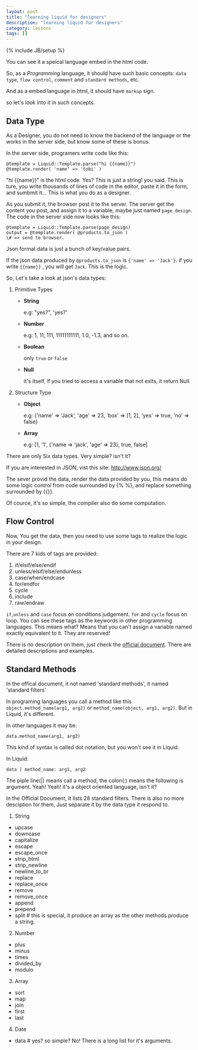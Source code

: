 ```yaml
---
layout: post
title: "learning liquid for designers"
description: "learning liquid for designers"
category: lessons
tags: []
---
```

{% include JB/setup %}

You can see it a speical language embed in the html code.

So, as a *Programming* language, it should have such basic concepts:
`data type`, `flow control`, `comment` and `standard methods`, etc.

And as a embed language in html, it should have `markup` sign.

so let's look into it in such concepts.

## Data Type

As a Designer, you do not need to know the backend of the language or
the works in the server side, but know some of these is bonus.

In the server side, programers write code like this:

    @template = Liquid::Template.parse("hi {{name}}")
    @template.render( 'name' => 'tobi' )

"hi {{name}}" is the html code. Yes? This is just a string! you said.
This is ture, you write thousands of lines of code in the editor,
paste it in the form, and sumbmit it... This is what you do as a designer.

As you submit it, the browser post it to the server. The server get the
content you post, and assign it to a variable, maybe just named `page_design`.
The code in the server side now looks like this:

    @template = Liquid::Template.parse(page_design)
    output = @template.render( @products.to_json )
    \# => send to browser.

Json format data is just a bunch of key/value pairs.

If the json data produced by `@products.to_json` is `{'name' => 'Jack'}`.
if you write `{{name}}` , you will get `Jack`. This is the logic.

So, Let's take a look at json's data types:

1. Primitive Types

    * **String**
      
      e.g: "yes?", 'yes?'

    * **Number**

      e.g: 1, 11, 111, 11111111111, 1.0, -1.3, and so on.

    * **Boolean**

      only `true` or `false`

    * **Null**

      it's itself, if you tried to access a variable that not exits, it return Null.

2. Structure Type

    * **Object**

      e.g: {'name' => 'Jack', 'age' => 23, 'box' => [1, 2], 'yes' => true, 'no' => false}

    * **Array**

      e.g: [1, '1', {'name => 'jack', 'age' => 23}, true, false]

There are only Six data types. Very simple? isn't it?

If you are interested in JSON, vist this site: <http://www.json.org/>

The sever provid the data, render the data provided by you, this means do some logic control from code surrounded by \{\% \%\}, and replace something surrounded by \{\{\}\}.

Of cource, it's so simple, the compiler also do some computation.

## Flow Control

Now, You get the data, then you need to use some tags to realize the logic in your design.

There are 7 kids of tags are provided:

1. if/elsif/else/endif
1. unless/elsif/else/endunless
1. case/when/endcase
1. for/endfor
1. cycle
1. include
1. raw/endraw

`if`,`unless` and `case` focus on conditions judgement. `for` and `cycle` focus on loop. You can see these tags as the keywords in other programming languages. This means what? 
Means that you can't assign a variable named exactly equivalent to it. They are reserved!

There is no description on them, just check the [official document](https://github.com/Shopify/liquid/wiki/Liquid-for-Designers). There are detailed descriptions and examples.

## Standard Methods

In the offical document, it not named 'standard methods', it named 'standard filters'

In programing languages you call a method like this `object.method_name(arg1, arg2)` or `method_name(object, arg1, arg2)`. But in Liquid, it's different.

In other languages it may be:

    data.method_name(arg1, arg2)

This kind of syntax is called dot notation, but you won't see it in Liquid.

In Liquid:

    data | method_name: arg1, arg2

The piple line(|) means call a method, the colon(:) means the following is argument.
Yeah! Yeah! it's a object oriented language, isn't it?

In the Official Document, It lists 28 standard filters. There is also no more desciption for them, Just separate it by the data type it respond to.

1. String
  * upcase
  * downcase
  * capitalize
  * escape
  * escape\_once
  * strip\_html
  * strip\_newline
  * newline\_to\_br
  * replace
  * replace\_once
  * remove
  * remove\_once
  * append
  * prepend
  * split \# this is special, it produce an array as the other methods produce a string.
2. Number
  * plus
  * minus
  * times
  * divided_by
  * modulo
3. Array
  * sort
  * map
  * join
  * first
  * last
4. Date
  * data \# yes? so simple? No! There is a long list for it's arguments.
